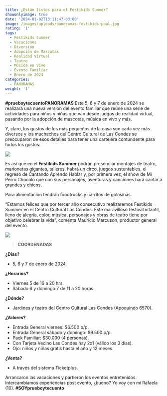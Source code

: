 ```yaml
---
title: ¿Están listos para el Festikids Summer?
showonlyimage: true
date: '2024-01-02T13:11:47-03:00'
image: /images/uploads/panoramas-festikids-ppal.jpg
rating: '1'
tags:
  - Festikids Summer
  - Vacaciones
  - Diversión
  - Adopción de Mascotas
  - Realidad Virtual
  - Teatro
  - Música en Vivo
  - Evento Familiar
  - Enero de 2024
categories:
  - PANORAMAS
weight: '1'
---
```

**\#prueboytecuentoPANORAMAS** Este 5, 6 y 7 de enero de 2024 se realizará una nueva versión del evento familiar que reúne una serie de actividades para niños y niñas que van desde juegos de realidad virtual, pasando por la adopción de mascotas, música en vivo y más.

<!--more-->

Y, claro, los gustos de los más pequeños de la casa son cada vez más diversos y los muchachos del Centro Cultural de Las Condes se preocuparon de esos detalles para tener una cartelera contundente para todos los gustos.

![](/images/uploads/panoramas-festikids-ppal.jpg)

Es así que en el **Festikids Summer** podrán presenciar montajes de teatro, marionetas gigantes, talleres, habrá un circo, juegos sustentables, el regreso de Cantando Aprendo Hablar y, por primera vez, el show de Mi Perro Chocolo que con sus personajes, aventuras y canciones hará cantar a grandes y chicos.

Para alimentación tendrán foodtrucks y carritos de golosinas.

“Estamos felices que por tercer año consecutivo realizaremos Festikids Summer en el Centro Cultural Las Condes. Este maravilloso festival infantil, lleno de alegría, color, música, personajes y obras de teatro tiene por objetivo celebrar la vida”, comenta Mauricio Marcuson, productor general del evento.

![](/images/uploads/panoramas-festikids-2.jpg)

> **COORDENADAS**
>
> 

**¿Días?**

* 5, 6 y 7 de enero de 2024. 

**¿Horarios?**

* Viernes 5 de 16 a 20 hrs.
* Sábado 6 y domingo 7 de 11 a 20 horas 

**¿Dónde?**

* Jardines y teatro del Centro Cultural Las Condes (Apoquindo 6570).

**¿Valores?** 

* Entrada General viernes: $6.500 p/p.
* Entrada General sábado y domingo: $9.500 p/p.
* Pack Familiar: $30.000 (4 personas).
* Con Tarjeta Vecino Las Condes hay 2x1 (válido los 3 días). 
* Ojo: niños y niñas gratis hasta el año y 12 meses. 

**¿Venta?**

* A través del sistema Ticketplus.

Arrancaron las vacaciones y partieron los eventos entretenidos. Intercambiamos experiencias post evento, ¿bueno? Yo voy con mi Rafaela (10). **\#SOYprueboytecuento**
